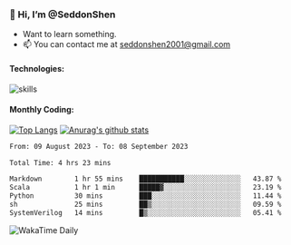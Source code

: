 ### 👋 Hi, I’m @SeddonShen
- Want to learn something.
- 📫 You can contact me at seddonshen2001@gmail.com

#### Technologies:

![skills](https://skillicons.dev/icons?i=scala,js,html,css,bootstrap,jquery,c,cpp,cloudflare,django,docker,flask,git,github,githubactions,linux,latex,mysql,nodejs,ps,php,pr,py,raspberrypi,redis,unreal,v,vscode,vue,bash)

#### Monthly Coding:
[![Top Langs](https://github-readme-stats.vercel.app/api/top-langs?username=seddonshen&show_icons=true&locale=en&layout=compact&hide=html&langs_count=8)](https://github.com/SeddonShen/)
[![Anurag's github stats](https://github-readme-stats.vercel.app/api?username=SeddonShen&count_private=true&show_icons=true)](https://github.com/anuraghazra/github-readme-stats)
<!--START_SECTION:waka-->

```txt
From: 09 August 2023 - To: 08 September 2023

Total Time: 4 hrs 23 mins

Markdown        1 hr 55 mins    ███████████░░░░░░░░░░░░░░   43.87 %
Scala           1 hr 1 min      █████▓░░░░░░░░░░░░░░░░░░░   23.19 %
Python          30 mins         ███░░░░░░░░░░░░░░░░░░░░░░   11.44 %
sh              25 mins         ██▒░░░░░░░░░░░░░░░░░░░░░░   09.59 %
SystemVerilog   14 mins         █▒░░░░░░░░░░░░░░░░░░░░░░░   05.41 %
```

<!--END_SECTION:waka-->

![WakaTime Daily](https://wakatime.com/share/@seddon2001/61a7e342-5f12-4fea-bf92-1fac161e97d6.svg)
<!---
SeddonShen/SeddonShen is a ✨ special ✨ repository because its `README.md` (this file) appears on your GitHub profile.
You can click the Preview link to take a look at your changes.
--->
